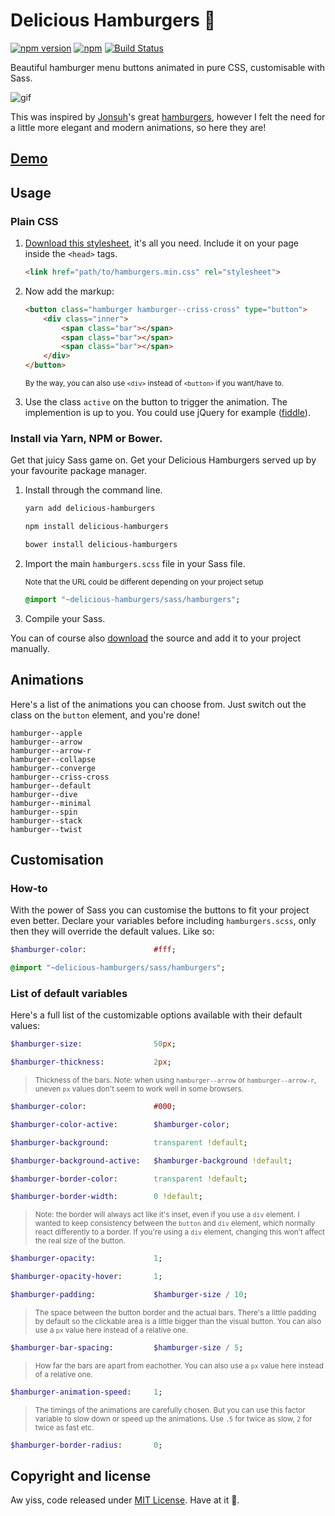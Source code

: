 # Delicious Hamburgers 🍔

[![npm version](https://img.shields.io/npm/v/delicious-hamburgers.svg)](https://www.npmjs.com/package/delicious-hamburgers)
[![npm](https://img.shields.io/npm/dm/delicious-hamburgers.svg)]()
[![Build Status](https://travis-ci.org/kapoko/delicious-hamburgers.svg?branch=master)](https://travis-ci.org/kapoko/delicious-hamburgers)

Beautiful hamburger menu buttons animated in pure CSS, customisable with Sass.

![gif](http://i.imgur.com/wkFbZjL.gif)

This was inspired by [Jonsuh](https://github.com/jonsuh)'s great [hamburgers](https://github.com/jonsuh/hamburgers), however I felt the need for a little more elegant and modern animations, so here they are! 

## [Demo](https://kapoko.github.io/delicious-hamburgers)

## Usage

### Plain CSS

1. [Download this stylesheet](https://github.com/kapoko/delicious-hamburgers/blob/master/dist/hamburgers.min.css), it's all you need. Include it on your page inside the `<head>` tags.

    ```html
    <link href="path/to/hamburgers.min.css" rel="stylesheet">
    ```

2. Now add the markup:

    ```html
    <button class="hamburger hamburger--criss-cross" type="button">
        <div class="inner">
            <span class="bar"></span>
            <span class="bar"></span>
            <span class="bar"></span>
        </div>
    </button>
    ```
    
    <sup>By the way, you can also use `<div>` instead of `<button>` if you want/have to.</sup>

3. Use the class `active` on the button to trigger the animation. The implemention is up to you. You could use jQuery for example ([fiddle](https://jsfiddle.net/kapoko/03wdj278/)).

### Install via Yarn, NPM or Bower. 

Get that juicy Sass game on. Get your Delicious Hamburgers served up by your favourite package manager.

1. Install through the command line.

    ```bash
    yarn add delicious-hamburgers

    npm install delicious-hamburgers

    bower install delicious-hamburgers
    ```

2. Import the main `hamburgers.scss` file in your Sass file. 
    
    <sub>Note that the URL could be different depending on your project setup</sub>

    ```sass
    @import "~delicious-hamburgers/sass/hamburgers";
    ```

3. Compile your Sass. 

You can of course also [download](https://github.com/kapoko/delicious-hamburgers/archive/master.zip) the source and add it to your project manually.

## Animations

Here's a list of the animations you can choose from. Just switch out the class on the `button` element, and you're done! 

```
hamburger--apple
hamburger--arrow
hamburger--arrow-r
hamburger--collapse
hamburger--converge
hamburger--criss-cross
hamburger--default
hamburger--dive
hamburger--minimal
hamburger--spin
hamburger--stack
hamburger--twist
```

## Customisation

### How-to 

With the power of Sass you can customise the buttons to fit your project even better. Declare your variables before including `hamburgers.scss`, only then they will override the default values. Like so: 

```sass
$hamburger-color:               #fff;

@import "~delicious-hamburgers/sass/hamburgers";
```

### List of default variables

Here's a full list of the customizable options available with their default values:

```sass
$hamburger-size:                50px;
```
```sass
$hamburger-thickness:           2px;
```

> <sup>Thickness of the bars. Note: when using `hamburger--arrow` or `hamburger--arrow-r`, uneven `px` values don't seem to work well in some browsers.</sup>

```sass
$hamburger-color:               #000;
```
```sass
$hamburger-color-active:        $hamburger-color;
```
```sass
$hamburger-background:          transparent !default;
```
```sass
$hamburger-background-active:   $hamburger-background !default;
```
```sass
$hamburger-border-color:        transparent !default;
```
```sass
$hamburger-border-width:        0 !default;
```

> <sup>Note: the border will always act like it's inset, even if you use a `div` element. I wanted to keep consistency between the `button` and `div` element, which normally react differently to a border. If you're using a `div` element, changing this won't affect the real size of the button.</sup>

```sass
$hamburger-opacity:             1;
```
```sass
$hamburger-opacity-hover:       1;
```
```sass
$hamburger-padding:             $hamburger-size / 10;
```

> <sup>The space between the button border and the actual bars. There's a little padding by default so the clickable area is a little bigger than the visual button. You can also use a `px` value here instead of a relative one.</sup>

```sass
$hamburger-bar-spacing:         $hamburger-size / 5;
```

> <sup>How far the bars are apart from eachother. You can also use a `px` value here instead of a relative one.</sup>

```sass
$hamburger-animation-speed:     1;
```

> <sup>The timings of the animations are carefully chosen. But you can use this factor variable to slow down or speed up the animations. Use `.5` for twice as slow, `2` for twice as fast etc.</sup>

```sass
$hamburger-border-radius:       0;
```

## Copyright and license

Aw yiss, code released under [MIT License](https://github.com/kapoko/delicious-hamburgers/blob/master/LICENSE). Have at it 🤘.
